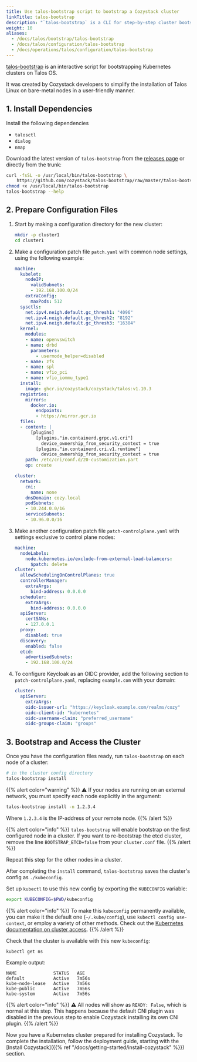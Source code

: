 ```yaml
---
title: Use talos-bootstrap script to bootstrap a Cozystack cluster
linkTitle: talos-bootstrap
description: "`talos-bootstrap` is a CLI for step-by-step cluster bootstrapping, made by Cozystack devs.<br> Recommended for first deployments."
weight: 10
aliases:
  - /docs/talos/bootstrap/talos-bootstrap
  - /docs/talos/configuration/talos-bootstrap
  - /docs/operations/talos/configuration/talos-bootstrap
---
```


[talos-bootstrap](https://github.com/cozystack/talos-bootstrap/) is an interactive script for bootstrapping Kubernetes clusters on Talos OS.

It was created by Cozystack developers to simplify the installation of Talos Linux on bare-metal nodes in a user-friendly manner.

## 1. Install Dependencies

Install the following dependencies

- `talosctl`
- `dialog`
- `nmap`

Download the latest version of `talos-bootstrap` from the [releases page](https://github.com/cozystack/talos-bootstrap/releases) or directly from the trunk:

```bash
curl -fsSL -o /usr/local/bin/talos-bootstrap \
    https://github.com/cozystack/talos-bootstrap/raw/master/talos-bootstrap
chmod +x /usr/local/bin/talos-bootstrap
talos-bootstrap --help
```

## 2. Prepare Configuration Files

1.  Start by making a configuration directory for the new cluster:

    ```bash
    mkdir -p cluster1
    cd cluster1
    ```

1.  Make a configuration patch file `patch.yaml` with common node settings, using the following example:

    ```yaml
    machine:
      kubelet:
        nodeIP:
          validSubnets:
          - 192.168.100.0/24
        extraConfig:
          maxPods: 512
      sysctls:
        net.ipv4.neigh.default.gc_thresh1: "4096"
        net.ipv4.neigh.default.gc_thresh2: "8192"
        net.ipv4.neigh.default.gc_thresh3: "16384"
      kernel:
        modules:
        - name: openvswitch
        - name: drbd
          parameters:
            - usermode_helper=disabled
        - name: zfs
        - name: spl
        - name: vfio_pci
        - name: vfio_iommu_type1
      install:
        image: ghcr.io/cozystack/cozystack/talos:v1.10.3
      registries:
        mirrors:
          docker.io:
            endpoints:
            - https://mirror.gcr.io
      files:
      - content: |
          [plugins]
            [plugins."io.containerd.grpc.v1.cri"]
              device_ownership_from_security_context = true
            [plugins."io.containerd.cri.v1.runtime"]
              device_ownership_from_security_context = true
        path: /etc/cri/conf.d/20-customization.part
        op: create

    cluster:
      network:
        cni:
          name: none
        dnsDomain: cozy.local
        podSubnets:
        - 10.244.0.0/16
        serviceSubnets:
        - 10.96.0.0/16
    ```

1.  Make another configuration patch file `patch-controlplane.yaml` with settings exclusive to control plane nodes:

    ```yaml
    machine:
      nodeLabels:
        node.kubernetes.io/exclude-from-external-load-balancers:
          $patch: delete
    cluster:
      allowSchedulingOnControlPlanes: true
      controllerManager:
        extraArgs:
          bind-address: 0.0.0.0
      scheduler:
        extraArgs:
          bind-address: 0.0.0.0
      apiServer:
        certSANs:
        - 127.0.0.1
      proxy:
        disabled: true
      discovery:
        enabled: false
      etcd:
        advertisedSubnets:
        - 192.168.100.0/24
    ```

1.  To configure Keycloak as an OIDC provider, add the following section to `patch-controlplane.yaml`, replacing `example.com` with your domain:

    ```yaml
    cluster:
      apiServer:
        extraArgs:
        oidc-issuer-url: "https://keycloak.example.com/realms/cozy"
        oidc-client-id: "kubernetes"
        oidc-username-claim: "preferred_username"
        oidc-groups-claim: "groups"
    ```

## 3. Bootstrap and Access the Cluster

Once you have the configuration files ready, run `talos-bootstrap` on each node of a cluster:

```bash
# in the cluster config directory
talos-bootstrap install
```

{{% alert color="warning" %}}
:warning: If your nodes are running on an external network, you must specify each node explicitly in the argument:
```bash
talos-bootstrap install -n 1.2.3.4
```

Where `1.2.3.4` is the IP-address of your remote node.
{{% /alert %}}

{{% alert color="info" %}}
`talos-bootstrap` will enable bootstrap on the first configured node in a cluster.
If you want to re-bootstrap the etcd cluster, remove the line `BOOTSTRAP_ETCD=false` from your `cluster.conf` file.
{{% /alert %}}

Repeat this step for the other nodes in a cluster.

After completing the `install` command, `talos-bootstrap` saves the cluster's config as `./kubeconfig`.

Set up `kubectl` to use this new config by exporting the `KUBECONFIG` variable:

```bash
export KUBECONFIG=$PWD/kubeconfig
```

{{% alert color="info" %}}
To make this `kubeconfig` permanently available, you can make it the default one (`~/.kube/config`),
use `kubectl config use-context`, or employ a variety of other methods.
Check out the [Kubernetes documentation on cluster access](https://kubernetes.io/docs/concepts/configuration/organize-cluster-access-kubeconfig/).
{{% /alert %}}

Check that the cluster is available with this new `kubeconfig`:

```bash
kubectl get ns
```

Example output:

```console
NAME              STATUS   AGE
default           Active   7m56s
kube-node-lease   Active   7m56s
kube-public       Active   7m56s
kube-system       Active   7m56s
```

{{% alert color="info" %}}
:warning: All nodes will show as `READY: False`, which is normal at this step.
This happens because the default CNI plugin was disabled in the previous step to enable Cozystack installing its own CNI plugin.
{{% /alert %}}

Now you have a Kubernetes cluster prepared for installing Cozystack.
To complete the installation, follow the deployment guide, starting with the
[Install Cozystack]({{% ref "/docs/getting-started/install-cozystack" %}}) section.

